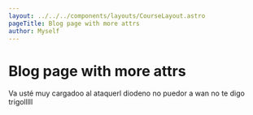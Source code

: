 ```yaml
---
layout: ../../../components/layouts/CourseLayout.astro
pageTitle: Blog page with more attrs
author: Myself
---
```


# Blog page with more attrs

Va usté muy cargadoo al ataquerl diodeno no puedor a wan no te digo trigolllll
